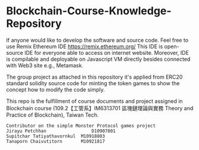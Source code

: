 # Blockchain-Course-Knowledge-Repository
If anyone would like to develop the software and source code. Feel free to use Remix Ethereum IDE https://remix.ethereum.org/
This IDE is open-source IDE for everyone able to access on internet website. Moreover, IDE is compilable and deployable on Javascript VM directly besides connected with Web3 site e.g., Metamask.

The group project as attached in this repository it's applied from ERC20 standard solidity source code for minting the token games to show the concept how to modify the code simply. 

This repo is the fulfillment of course documents and project assigned in Blockchain course (109.2【工管系】IM6313701 區塊鏈理論與實務 Theory and Practice of Blockchain), Taiwan Tech.
```
Contributor on the simple Monster Protocol games project
Jirayu Petchhan                 D10907801
Supitchar Tatiyathavornkul 	M10918803
Tanaporn Chaivutitorn      	M10921817
```

